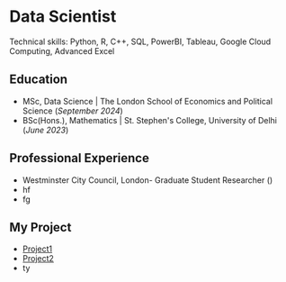 # Data Scientist
  Technical skills: Python, R, C++, SQL, PowerBI, Tableau, Google Cloud Computing, Advanced Excel

## Education
- MSc, Data Science	| The London School of Economics and Political Science (_September 2024_)	 			        		
- BSc(Hons.), Mathematics | St. Stephen's College, University of Delhi (_June 2023_)

## Professional Experience
- Westminster City Council, London- Graduate Student Researcher ()
- hf
- fg

## My Project
- [Project1](./ST445_TheTeam%20(1).html)
- [Project2](./ST443.html)
- ty
